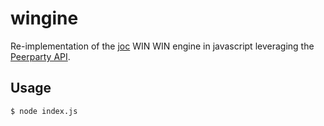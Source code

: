 # wingine

Re-implementation of the [joc](https://github.com/peerparty/joc) WIN WIN engine in javascript leveraging the [Peerparty API](https://github.com/peerparty/joc).

## Usage

    $ node index.js


